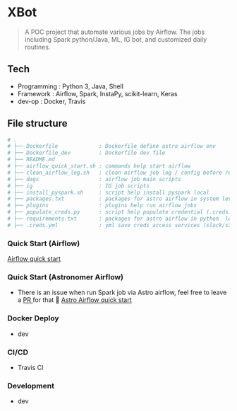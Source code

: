 # XBot
> A POC project that automate various jobs by Airflow. The jobs including Spark python/Java, ML, IG bot, and customized daily routines.

## Tech 
- Programming : Python 3, Java, Shell 
- Framework   : Airflow, Spark, InstaPy, scikit-learn, Keras 
- dev-op      : Docker, Travis  

## File structure

```bash
# .
# ├── Dockerfile             : Dockerfile define astro airflow env 
# ├── Dockerfile_dev         : Dockerfile dev file 
# ├── README.md
# ├── airflow_quick_start.sh : commands help start airflow 
# ├── clean_airflow_log.sh   : clean airflow job log / config before reboost airflow
# ├── dags                   : airflow job main scripts 
# ├── ig                     : IG job scripts 
# ├── install_pyspark.sh     : script help install pyspark local 
# ├── packages.txt           : packages for astro airflow in system level 
# ├── plugins                : plugins help run airflow jobs 
# ├── populate_creds.py      : script help populate credential (.creds.yml) to airflow 
# ├── requirements.txt       : packages for astro airflow in python  level 
# ├── .creds.yml             : yml save creds access services (slack/s3/...) 

```

### Quick Start (Airflow)

[Airflow quick start](https://github.com/yennanliu/XBot/blob/master/doc/airflow_quick_start.md)

### Quick Start (Astronomer Airflow)

- There is an issue when run Spark job via Astro airflow, feel free to leave a [ PR ](https://github.com/yennanliu/XBot/pulls)for that 🙏
[Astro Airflow quick start ](https://github.com/yennanliu/XBot/blob/master/doc/astro_airflow_quick_start.md)

### Docker Deploy 
- dev 

### CI/CD 
- Travis CI 

### Development 
- dev 


